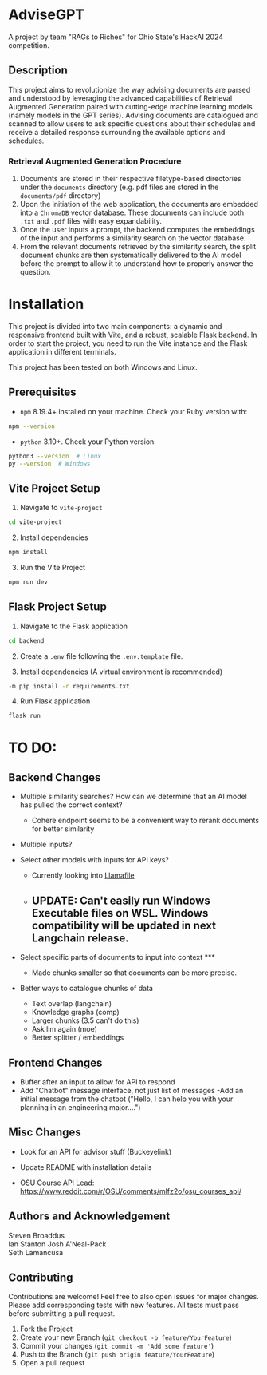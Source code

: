 # AdviseGPT
A project by team "RAGs to Riches" for Ohio State's HackAI 2024 competition.

## Description
This project aims to revolutionize the way advising documents are parsed and understood by leveraging the advanced capabilities of Retrieval Augmented Generation paired with cutting-edge machine learning models (namely models in the GPT series). Advising documents are catalogued and scanned to allow users to ask specific questions about their schedules and receive a detailed response surrounding the available options and schedules.

### Retrieval Augmented Generation Procedure
1. Documents are stored in their respective filetype-based directories under the `documents` directory (e.g. pdf files are stored in the `documents/pdf` directory)
2. Upon the initiation of the web application, the documents are embedded into a `ChromaDB` vector database. These documents can include both `.txt` and `.pdf` files with easy expandability.
3. Once the user inputs a prompt, the backend computes the embeddings of the input and performs a similarity search on the vector database.
4. From the relevant documents retrieved by the similarity search, the split document chunks are then systematically delivered to the AI model before the prompt to allow it to understand how to properly answer the question.

# Installation
This project is divided into two main components: a dynamic and responsive frontend built with Vite, and a robust, scalable Flask backend. In order to start the project, you need to run the Vite instance and the Flask application in different terminals.

This project has been tested on both Windows and Linux.

## Prerequisites
- `npm` 8.19.4+ installed on your machine. Check your Ruby version with:
```bash
npm --version
```

- `python` 3.10+. Check your Python version:
```bash
python3 --version  # Linux
py --version  # Windows
```

## Vite Project Setup
1. Navigate to `vite-project`
```bash
cd vite-project
```

2. Install dependencies
```bash
npm install
```

3. Run the Vite Project
```bash
npm run dev
```

## Flask Project Setup
1. Navigate to the Flask application
```bash
cd backend
```

2. Create a `.env` file following the `.env.template` file. 

3. Install dependencies (A virtual environment is recommended)
```bash
-m pip install -r requirements.txt
```

4. Run Flask application
```bash
flask run
```

# TO DO:
## Backend Changes
- Multiple similarity searches? How can we determine that an AI model has pulled the correct context?
    - Cohere endpoint seems to be a convenient way to rerank documents for better similarity
- Multiple inputs?
- Select other models with inputs for API keys?
    - Currently looking into [Llamafile](https://python.langchain.com/docs/integrations/llms/llamafile)
    - UPDATE: Can't easily run Windows Executable files on WSL. Windows compatibility will be updated in next Langchain release.
        - 
- Select specific parts of documents to input into context ***
    - Made chunks smaller so that documents can be more precise.

- Better ways to catalogue chunks of data
    - Text overlap (langchain)
    - Knowledge graphs (comp)
    - Larger chunks (3.5 can't do this)
    - Ask llm again (moe)
    - Better splitter / embeddings


## Frontend Changes
- Buffer after an input to allow for API to respond
- Add "Chatbot" message interface, not just list of messages
-Add an initial message from the chatbot ("Hello, I can help you with your planning in an engineering major....")

## Misc Changes
- Look for an API for advisor stuff (Buckeyelink)
- Update README with installation details

- OSU Course API Lead: https://www.reddit.com/r/OSU/comments/mlfz2o/osu_courses_api/

## Authors and Acknowledgement
Steven Broaddus  
Ian Stanton
Josh A'Neal-Pack  
Seth Lamancusa


## Contributing
Contributions are welcome! Feel free to also open issues for major changes.
Please add corresponding tests with new features. All tests must pass before submitting a pull request.

1. Fork the Project
2. Create your new Branch (`git checkout -b feature/YourFeature`)
3. Commit your changes (`git commit -m 'Add some feature'`)
4. Push to the Branch (`git push origin feature/YourFeature`)
5. Open a pull request